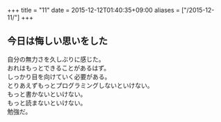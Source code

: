 +++
title = "11"
date = 2015-12-12T01:40:35+09:00
aliases = ["/2015-12-11/"]
+++

## 今日は悔しい思いをした

自分の無力さを久しぶりに感じた。  
おれはもっとできることがあるはず。  
しっかり目を向けていく必要がある。  
とりあえずもっとプログラミングしないといけない。  
もっと書かないといけない。  
もっと読まないといけない。  
勉強だ。
